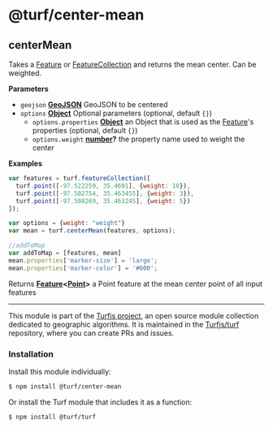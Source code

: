 # @turf/center-mean

<!-- Generated by documentation.js. Update this documentation by updating the source code. -->

## centerMean

Takes a [Feature](https://tools.ietf.org/html/rfc7946#section-3.2) or [FeatureCollection](https://tools.ietf.org/html/rfc7946#section-3.3) and returns the mean center. Can be weighted.

**Parameters**

-   `geojson` **[GeoJSON](https://tools.ietf.org/html/rfc7946#section-3)** GeoJSON to be centered
-   `options` **[Object](https://developer.mozilla.org/en-US/docs/Web/JavaScript/Reference/Global_Objects/Object)** Optional parameters (optional, default `{}`)
    -   `options.properties` **[Object](https://developer.mozilla.org/en-US/docs/Web/JavaScript/Reference/Global_Objects/Object)** an Object that is used as the [Feature](https://tools.ietf.org/html/rfc7946#section-3.2)'s properties (optional, default `{}`)
    -   `options.weight` **[number](https://developer.mozilla.org/en-US/docs/Web/JavaScript/Reference/Global_Objects/Number)?** the property name used to weight the center

**Examples**

```javascript
var features = turf.featureCollection([
  turf.point([-97.522259, 35.4691], {weight: 10}),
  turf.point([-97.502754, 35.463455], {weight: 3}),
  turf.point([-97.508269, 35.463245], {weight: 5})
]);

var options = {weight: "weight"}
var mean = turf.centerMean(features, options);

//addToMap
var addToMap = [features, mean]
mean.properties['marker-size'] = 'large';
mean.properties['marker-color'] = '#000';
```

Returns **[Feature](https://tools.ietf.org/html/rfc7946#section-3.2)&lt;[Point](https://tools.ietf.org/html/rfc7946#section-3.1.2)>** a Point feature at the mean center point of all input features

<!-- This file is automatically generated. Please don't edit it directly:
if you find an error, edit the source file (likely index.js), and re-run
./scripts/generate-readmes in the turf project. -->

---

This module is part of the [Turfjs project](http://turfjs.org/), an open source
module collection dedicated to geographic algorithms. It is maintained in the
[Turfjs/turf](https://github.com/Turfjs/turf) repository, where you can create
PRs and issues.

### Installation

Install this module individually:

```sh
$ npm install @turf/center-mean
```

Or install the Turf module that includes it as a function:

```sh
$ npm install @turf/turf
```

